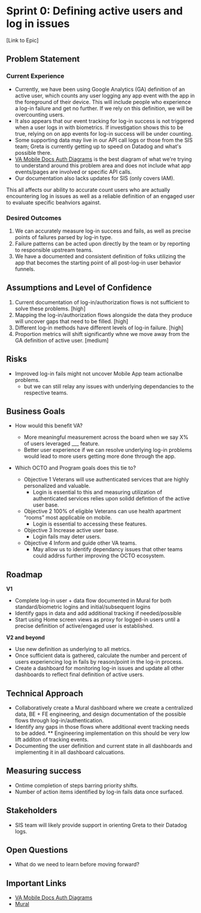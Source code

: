 # Sprint 0: Defining active users and log in issues

[Link to Epic]

## Problem Statement

### Current Experience ###

* Currently, we have been using Google Analytics (GA) definition of an active user, which counts any user logging any app event with the app in the foreground of their device. This will include people who experience a log-in failure and get no further. If we rely on this definition, we will be overcounting users.
* It also appears that our event tracking for log-in success is not triggered when a user logs in with biometrics. If investigation shows this to be true, relying on on app events for log-in success will be under counting.
* Some supporting data may live in our API call logs or those from the SIS team; Greta is currently getting up to speed on Datadog and what's possible there.
* [VA Mobile Docs Auth Diagrams](https://department-of-veterans-affairs.github.io/va-mobile-app/docs/Engineering/Architecture/Auth%20Diagrams/) is the best diagram of what we're trying to understand around this problem area and does not include what app events/pages are involved or specific API calls.
* Our documentation also lacks updates for SIS (only covers IAM).

This all affects our ability to accurate count users who are actually encountering log in issues as well as a reliable definition of an engaged user to evaluate specific beahviors against. 

### Desired Outcomes ###
1. We can accurately measure log-in success and fails, as well as precise points of failures parsed by log-in type.
  1. Failure patterns can be acted upon directly by the team or by reporting to responsible upstream teams.
2. We have a documented and consistent definition of folks utilizing the app that becomes the starting point of all post-log-in user behavior funnels.

## Assumptions and Level of Confidence

1. Current documentation of log-in/authorization flows is not sufficient to solve these problems. [high] 
  1. Mapping the log-in/authorization flows alongside the data they produce will uncover gaps that need to be filled. [high] 
2. Different log-in methods have different levels of log-in failure. [high]
3. Proportion metrics will shift significantly whne we move away from the GA definition of active user. [medium]

## Risks

* Improved log-in fails might not uncover Mobile App team actionalbe problems.
  * but we can still relay any issues with underlying dependancies to the respective teams.


## Business Goals
* How would this benefit VA?
  * More meaningful measurement across the board when we say X% of users leveraged ___ feature.
  * Better user experience if we can resolve underlying log-in problems would lead to more users getting more done through the app.

* Which OCTO and Program goals does this tie to?
  * Objective 1 Veterans will use authenticated services that are highly personalized and valuable. 
    * Login is essential to this and measuring utilization of authenticated services relies upon solidd defintion of the active user base.
  * Objective 2 100% of eligible Veterans can use health apartment “rooms” most applicable on mobile. 
    * Login is essential to accessing these features.
  * Objective 3 Increase active user base. 
    * Login fails may deter users.
  * Objective 4 Inform and guide other VA teams. 
    * May allow us to identify dependancy issues that other teams could addrss further improving the OCTO ecosystem.

## Roadmap

**V1**

 * Complete log-in user + data flow documented in Mural for both standard/biometric logins and initial/subsequent logins
 * Identify gaps in data and add additional tracking if needed/possible
 * Start using Home screen views as proxy for logged-in users until a precise definition of active/engaged user is established.
  
**V2 and beyond**
* Use new definition as underlying to all metrics.
* Once sufficient data is gathered, calculate the number and percent of users experiencing log in fails by reason/point in the log-in process.
* Create a dashboard for monitoring log-in issues and update all other dashboards to reflect final definition of active users.

## Technical Approach

* Collaboratively create a Mural dashboard where we create a centralized data, BE + FE engineering, and design documentation of the possible flows through log-in/authentication.
* Identify any gaps in those flows where additional event tracking needs to be added.
  ** Engineering implementation on this should be very low lift additon of tracking events.
* Documenting the user definition and current state in all dashboards and implementing it in all dashboard calcuations.

## Measuring success 

* Ontime completion of steps barring priority shifts.
* Number of action items identified by log-in fails data once surfaced.


## Stakeholders

* SIS team will likely provide support in orienting Greta to their Datadog logs.

## Open Questions

* What do we need to learn before moving forward?

## Important Links
* [VA Mobile Docs Auth Diagrams](https://department-of-veterans-affairs.github.io/va-mobile-app/docs/Engineering/Architecture/Auth%20Diagrams/)
* [Mural](https://app.mural.co/t/adhoccorporateworkspace2583/m/adhoccorporateworkspace2583/1683549939459/7c483ce1fab59d45a89cb420d42d0e0294289b23?sender=u955e947bb617e3eae45a5638)

